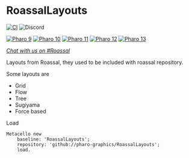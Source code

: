 # RoassalLayouts


[![CI](https://github.com/pharo-graphics/RoassalLayouts/actions/workflows/runTests.yml/badge.svg)](https://github.com/pharo-graphics/RoassalLayouts/actions/workflows/runTests.yml)
![Discord](https://img.shields.io/discord/223421264751099906)

[![Pharo 9](https://img.shields.io/badge/Pharo-9.0-%23aac9ff.svg)](https://pharo.org/download)
[![Pharo 10](https://img.shields.io/badge/Pharo-10-%23aac9ff.svg)](https://pharo.org/download)
[![Pharo 11](https://img.shields.io/badge/Pharo-11-%23aac9ff.svg)](https://pharo.org/download)
[![Pharo 12](https://img.shields.io/badge/Pharo-12-%23aac9ff.svg)](https://pharo.org/download)
[![Pharo 13](https://img.shields.io/badge/Pharo-13-%23aac9ff.svg)](https://pharo.org/download)

[*Chat with us on #Roassal*](https://discord.gg/QewZMZa)

Layouts from Roassal, they used to be included with roassal repository.

Some layouts are
- Grid
- Flow
- Tree
- Sugiyama
- Force based
  
Load
```st
Metacello new
    baseline: 'RoassalLayouts';
    repository: 'github://pharo-graphics/RoassalLayouts';
    load.
```
